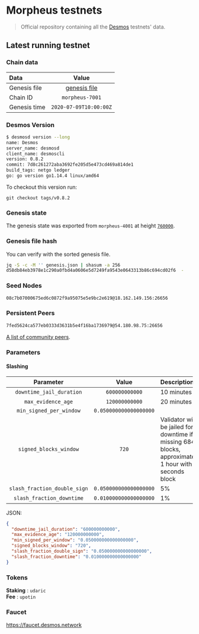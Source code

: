 # Morpheus testnets
> Official repository containing all the [Desmos](https://github.com/desmos-labs/desmos) testnets' data.

## Latest running testnet

### Chain data
| Data | Value | 
| :--- | :---: |
| Genesis file |  [genesis file](genesis.json) |
| Chain ID | `morpheus-7001` |
| Genesis time | `2020-07-09T10:00:00Z` |

### Desmos Version
```sh
$ desmosd version --long
name: Desmos
server_name: desmosd
client_name: desmoscli
version: 0.8.2
commit: 7d8c261272aba3692fe205d5e473cd469a814de1
build_tags: netgo ledger
go: go version go1.14.4 linux/amd64
```

To checkout this version run: 

```
git checkout tags/v0.8.2
```

### Genesis state
The genesis state was exported from `morpheus-4001` at height [`760000`](https://morpheus-4001.desmos.network/blocks/760000).

### Genesis file hash
You can verify with the sorted genesis file.

```sh
jq -S -c -M '' genesis.json | shasum -a 256
d58db84eb3978e1c290a0fbd4a0606e5d7249fa9543e0643313b86c694cd02f6  -
```

### Seed Nodes
```sh
08c7b07000675ed6c0872f9a95075e5e9bc2e619@18.162.149.156:26656
```

### Persistent Peers
```sh
7fed5624ca577eb0333d3631b5e4f16ba1736979@54.180.98.75:26656
```
[A list of community peers](PEERS.md).

### Parameters

#### Slashing
| Parameter | Value | Description |
| :-------: | :---: | :---------- |
| `downtime_jail_duration` | `600000000000` | 10 minutes |
| `max_evidence_age` |  `120000000000` | 20 minutes |
| `min_signed_per_window` |  `0.050000000000000000` | |
| `signed_blocks_window` |  `720` | Validator will be jailed for downtime if  missing 684 blocks, approximately 1 hour with 5 seconds block |
| `slash_fraction_double_sign` |  `0.050000000000000000` | 5% | 
| `slash_fraction_downtime` |  `0.010000000000000000` | 1% |

JSON:
```json
{
  "downtime_jail_duration": "600000000000",
  "max_evidence_age": "120000000000",
  "min_signed_per_window": "0.050000000000000000",
  "signed_blocks_window": "720",
  "slash_fraction_double_sign": "0.050000000000000000",
  "slash_fraction_downtime": "0.010000000000000000"
}
```

### Tokens
__Staking__ : `udaric` \
__Fee__ : `upotin`

### Faucet
https://faucet.desmos.network
